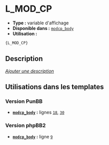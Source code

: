 # L_MOD_CP
* __Type :__ variable d'affichage
* __Disponible dans :__ [`modcp_body`](../tpl/var/modcp_body.md)
* __Utilisation :__

```html
{L_MOD_CP}
```

## Description
[*Ajouter une description*](https://fa-tvars.appspot.com/var/L_MOD_CP)

## Utilisations dans les templates

### Version PunBB
* __[`modcp_body`](../tpl/var/modcp_body.md#readme) :__ lignes [`18`](../tpl/src/punbb/modcp_body.tpl#L18), [`30`](../tpl/src/punbb/modcp_body.tpl#L30)

### Version phpBB2
* __[`modcp_body`](../tpl/var/modcp_body.md#readme) :__ ligne [`9`](../tpl/src/subsilver/modcp_body.tpl#L9)